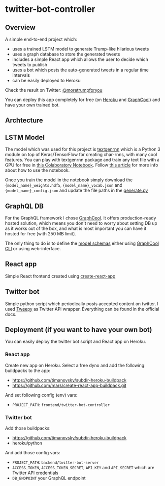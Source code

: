 # twitter-bot-controller

## Overview

A simple end-to-end project which:
- uses a trained LSTM model to generate Trump-like hilarious tweets
- uses a graph database to store the generated tweets
- includes a simple React app which allows the user to decide which tweets to publish
- uses a bot which posts the auto-generated tweets in a regular time intervals
- can be easily deployed to Heroku

Check the result on Twitter: [@moretrumpforyou](https://twitter.com/moretrumpforyou)

You can deploy this app completely for free (on [Heroku](https://heroku.com) and [GraphCool](https://www.graph.cool/)) and have your own trained bot.

## Archtecture

## LSTM Model

The model which was used for this project is [textgenrnn](https://github.com/minimaxir/textgenrnn) which is a Python 3 module on top of Keras/TensorFlow for creating char-rnns, with many cool features. You can play with textgenrnn package and train any text file with a GPU for free in [this Colaboratory Notebook](https://drive.google.com/file/d/1mMKGnVxirJnqDViH7BDJxFqWrsXlPSoK/view?usp=sharing). Follow [this article](https://minimaxir.com/2018/05/text-neural-networks/) for more info about how to use the notebook.

Once you train the model in the notebook simply download the `{model_name}_weights.hdf5`, `{model_name}_vocab.json` and `{model_name}_config.json` and update the file paths in the [generate.py](https://github.com/jedrazb/twitter-bot-controller/blob/master/backend/twitter-bot-server/src/generate.py)

## GraphQL DB
For the GraphQL framework I chose [GraphCool](https://www.graph.cool/). It offers production-ready hosted solution, which means you don't need to worry about setting DB up as it works out of the box, and what is most important you can have it hosted for free (with 250 MB limit).

The only thing to do is to define the [model schemas](https://github.com/jedrazb/twitter-bot-controller/blob/master/backend/twitter-bot-db/types.graphql) either using [GraphCool CLI](https://www.graph.cool/docs/reference/graphcool-cli/overview-zboghez5go/) or using web-interface. 

## React app

Simple React frontend created using [create-react-app](https://github.com/facebook/create-react-app)

## Twitter bot

Simple python script which periodically posts accepted content on twitter. I used [Tweepy](http://www.tweepy.org/) as Twitter API wrapper. Everything can be found in the official docs.

## Deployment (if you want to have your own bot)

You can easily deploy the twitter bot script and React app on Heroku.

### React app
Create new app on Heroku. Select a free dyno and add the following buildpacks to the app:
- https://github.com/timanovsky/subdir-heroku-buildpack
- https://github.com/mars/create-react-app-buildpack.git

And set following config (env) vars:
- `PROJECT_PATH`: `frontend/twitter-bot-controller`

### Twitter bot
Add those buildpacks:
- https://github.com/timanovsky/subdir-heroku-buildpack
- heroku/python

And add those config vars:
- `PROJECT_PATH`: `backend/twitter-bot-server`
- `ACCESS_TOKEN`, `ACCESS_TOKEN_SECRET`, `API_KEY` and `API_SECRET` which are Twitter API credentials
- `DB_ENDPOINT` your GraphQL endpoint
